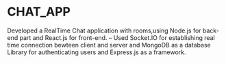 # CHAT_APP
Developed a RealTime Chat application with rooms,using Node.js for back-end part and React.js for front-end.
– Used Socket.IO for establishing real time connection bewteen client and server and MongoDB as a database Library
for authenticating users and Express.js as a framework.
 
